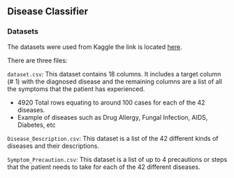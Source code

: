 ## Disease Classifier
### Datasets

The datasets were used from Kaggle the link is located [here](https://www.kaggle.com/datasets/itachi9604/disease-symptom-description-dataset).

There are three files:

`dataset.csv`: This dataset contains 18 columns. It includes a target column (# 1) with the diagnosed disease and the remaining columns are a list of all the symptoms that the patient has experienced.
- 4920 Total rows equating to around 100 cases for each of the 42 diseases.
- Example of diseases such as Drug Allergy, Fungal Infection, AIDS, Diabetes, etc


`Disease_Description.csv`: This dataset is a list of the 42 different kinds of diseases and their descriptions.


`Symptom_Precaution.csv`: This dataset is a list of up to 4 precautions or steps that the patient needs to take for each of the 42 different diseases.
